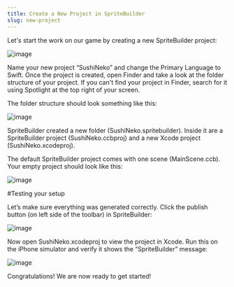 ```yaml
---
title: Create a New Project in SpriteBuilder
slug: new-project
---
```


Let's start the work on our game by creating a new SpriteBuilder project:

![image](./SpriteBuilder_New_Project.png)

Name your new project “SushiNeko” and change the Primary Language to Swift. Once the project is created, open Finder and take a look at the folder structure of your project. If you can't find your project in Finder, search for it using Spotlight at the top right of your screen.

The folder structure should look something like this:

![image](./SpriteBuilder_Filesystem.png)

SpriteBuilder created a new folder (SushiNeko.spritebuilder). Inside it are a SpriteBuilder project (SushiNeko.ccbproj) and a new Xcode project (SushiNeko.xcodeproj).

The default SpriteBuilder project comes with one scene (MainScene.ccb). Your empty project should look like this:

![image](./SpriteBuilder_Empty_Project.png)

#Testing your setup

Let’s make sure everything was generated correctly. Click the publish button (on left side of the toolbar) in SpriteBuilder:

![image](./SpriteBuilder_Publish.png)

Now open SushiNeko.xcodeproj to view the project in Xcode. Run this on the iPhone simulator and verify it shows the “SpriteBuilder” message:

![image](./Simulator_New.png)

Congratulations! We are now ready to get started!
